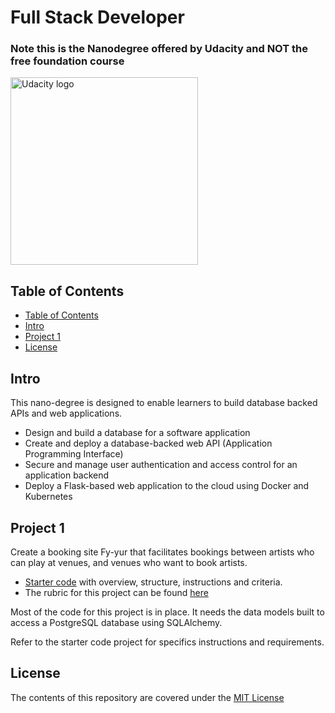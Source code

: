 # Full Stack Developer

### Note this is the Nanodegree offered by Udacity and NOT the free foundation course

<a href="https://www.udacity.com/">
  <img src="https://s3-us-west-1.amazonaws.com/udacity-content/rebrand/svg/logo.min.svg" width="300" alt="Udacity logo">
</a>

## Table of Contents

- [Table of Contents](#table-of-contents)
- [Intro](#intro)
- [Project 1](#project1)
- [License](#license)

## Intro
This nano-degree is designed to enable learners to build database backed APIs and web applications.

* Design and build a database for a software application
* Create and deploy a database-backed web API (Application Programming Interface)
* Secure and manage user authentication and access control for an application backend
* Deploy a Flask-based web application to the cloud using Docker and Kubernetes

## Project 1 <a name="project1"></a>
Create a booking site Fy-yur that facilitates bookings between artists who can play at venues, and venues who want to book artists.

* [Starter code](https://github.com/udacity/FSND/tree/master/projects/01_fyyur/starter_code) with overview, structure, instructions and criteria.
* The rubric for this project can be found [here](https://review.udacity.com/#!/rubrics/2653/view)

Most of the code for this project is in place. It needs the data models built to access a PostgreSQL database using SQLAlchemy.

Refer to the starter code project for specifics instructions and requirements.

## License
The contents of this repository are covered under the [MIT License](mit_license.md)
